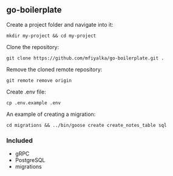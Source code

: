 
## go-boilerplate

Create a project folder and navigate into it:
```shell
mkdir my-project && cd my-project
```

Clone the repository:
```shell
git clone https://github.com/mfiyalka/go-boilerplate.git .
```

Remove the cloned remote repository:
```shell
git remote remove origin
```

Create .env file:
```shell
cp .env.example .env
```

An example of creating a migration:
```shell
cd migrations && ../bin/goose create create_notes_table sql
```

### Included
* gRPC
* PostgreSQL
* migrations
